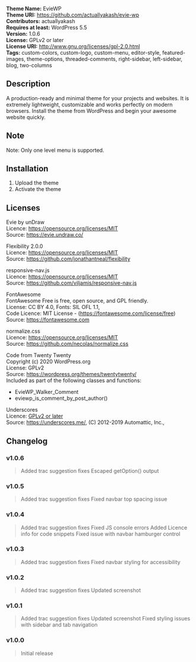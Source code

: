 **Theme Name:** EvieWP  
**Theme URI:** https://github.com/actuallyakash/evie-wp  
**Contributors:** actuallyakash  
**Requires at least:** WordPress 5.5  
**Version:** 1.0.6  
**License:** GPLv2 or later  
**License URI:** http://www.gnu.org/licenses/gpl-2.0.html  
**Tags:** custom-colors, custom-logo, custom-menu, editor-style, featured-images, theme-options, threaded-comments, right-sidebar, left-sidebar, blog, two-columns  

## Description

A production-ready and minimal theme for your projects and websites. It is extremely lightweight, customizable and works perfectly on modern browsers. Install the theme from WordPress and begin your awesome website quickly.

## Note
Note: Only one level menu is supported.

## Installation

1. Upload the theme
2. Activate the theme

## Licenses

Evie by unDraw  
Licence: https://opensource.org/licenses/MIT  
Source: https://evie.undraw.co/  

Flexibility 2.0.0  
Licence: https://opensource.org/licenses/MIT  
Source: https://github.com/jonathantneal/flexibility  

responsive-nav.js  
Licence: https://opensource.org/licenses/MIT  
Source: https://github.com/viljamis/responsive-nav.js  

FontAwesome  
FontAwesome Free is free, open source, and GPL friendly.  
License: CC BY 4.0, Fonts: SIL OFL 1.1,  
Code Licence: MIT License - (https://fontawesome.com/license/free)  
Source: https://fontawesome.com  

normalize.css  
Licence: https://opensource.org/licenses/MIT  
Source: https://github.com/necolas/normalize.css  

Code from Twenty Twenty  
Copyright (c) 2020 WordPress.org  
License: GPLv2  
Source: https://wordpress.org/themes/twentytwenty/  
Included as part of the following classes and functions:  
- EvieWP_Walker_Comment
- eviewp_is_comment_by_post_author()

Underscores  
Licence: [GPLv2 or later](https://www.gnu.org/licenses/gpl-2.0.html)  
Source: https://underscores.me/, (C) 2012-2019 Automattic, Inc.,

## Changelog  

### v1.0.6
> Added trac suggestion fixes
> Escaped getOption() output

### v1.0.5
> Added trac suggestion fixes
> Fixed navbar top spacing issue

### v1.0.4
> Added trac suggestion fixes
> Fixed JS console errors
> Added Licence info for code snippets
> Fixed issue with navbar hamburger control

### v1.0.3
> Added trac suggestion fixes
> Fixed navbar styling for accessibility  

### v1.0.2
> Added trac suggestion fixes
> Updated screenshot

### v1.0.1
> Added trac suggestion fixes
> Updated screenshot
> Fixed styling issues with sidebar and tab navigation 

### v1.0.0
> Initial release  